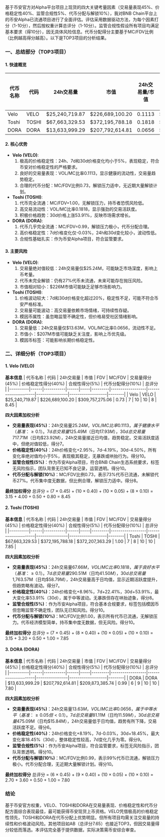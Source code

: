 基于币安官方对Alpha平台项目上现货的四大关键考量因素（交易量表现45%、价格稳定性40%、监管合规性5%、代币分配与解锁10%），我对BNB Chain平台上的币安Alpha已流通项目进行了全面评估。评估采用数据驱动方法，为每个因素打分（1-10分），然后按权重计算总评分（1-10分）。监管合规性假设所有项目均满足基本要求（得10分），因无具体风险信息。代币分配得分主要基于MC/FDV比例（比例越高得分越高）。以下是TOP3项目的分析结果。

### 一、总结部分（TOP3项目）

#### 1. 快速概览
| 代币名称 | 代码 | 24h交易量 | 市值 | 24h交易量/市值 | FDV | MC/FDV | 总评分(1-10分) |
|----------|------|-----------|------|----------------|-----|---------|----------------|
| Velo | VELO | $25,240,719.87 | $226,689,100.20 | 0.1113 | $309,757,275.06 | 0.73 | 8.45 |
| Toshi | TOSHI | $67,663,329.53 | $372,195,788.18 | 0.1818 | $372,207,363.29 | 1.00 | 7.85 |
| DORA | DORA | $13,633,999.29 | $207,792,614.81 | 0.0656 | $209,873,385.74 | 0.99 | 7.80 |

#### 2. 核心优势
- **Velo (VELO)**:
  1. 极高的价格稳定性：24h、7d和30d价格变化均小于5%，表现稳定，符合币安对价格稳定性的严格要求。
  2. 良好的交易量表现：VOL/MC比率0.1113，显示健康的流动性，交易量趋势稳定。
  3. 合理的代币分配：MC/FDV比例0.73，解锁压力适中，无近期大量解锁计划。
- **Toshi (TOSHI)**:
  1. 代币完全流通：MC/FDV=1.00，无解锁压力，持币者恐慌风险低。
  2. 高交易流动性：VOL/MC比率0.1818，显示强劲的交易活跃度。
  3. 积极价格趋势：30d价格上涨53.91%，反映市场需求增长。
- **DORA (DORA)**:
  1. 代币几乎完全流通：MC/FDV=0.99，解锁压力极小，代币分配合理。
  2. 高价格稳定性：7d价格变化仅-0.03%，24h和30d变化较小，波动性低。
  3. 合规性基础扎实：作为币安Alpha项目，符合监管要求。

#### 3. 主要风险
- **Velo (VELO)**:
  1. 交易量绝对值较低：24h交易量仅$25.24M，可能缺乏市场深度，影响上币考量。
  2. 代币未完全解锁：仍有27%代币未流通，未来可能存在抛压风险。
  3. 市值相对较小：$226M市值可能缺乏足够市场影响力。
- **Toshi (TOSHI)**:
  1. 价格波动较大：7d和30d价格变化超过20%，稳定性不足，可能不符合币安严格标准。
  2. 交易量可能波动：高交易量依赖市场情绪，可持续性存疑。
  3. 模因币属性：虽忽略监管不确定性，但价格易受社区情绪影响。
- **DORA (DORA)**:
  1. 交易量低：24h交易量仅$13.63M，VOL/MC比率0.0656，流动性不足。
  2. 市值小：$207M市值可能缺乏关注度，影响上币优先级。
  3. 模因币标签：可能影响长期价格稳定性。

### 二、详细分析（TOP3项目）

#### 1. Velo (VELO)
**基本信息**
| 代币名称 | 代码 | 24h交易量 | 市值 | FDV | MC/FDV | 交易量得分(45%) | 价格稳定性得分(40%) | 合规性得分(5%) | 代币分配得分(10%) | 总评分 |
|----------|------|-----------|------|-----|---------|------------------|---------------------|----------------|-------------------|--------|
| Velo | VELO | $25,240,719.87 | $226,689,100.20 | $309,757,275.06 | 0.73 | 7 | 10 | 10 | 8 | 8.45 |

**四大因素加权分析**
- **交易量表现(45%)**：24h交易量$25.24M，VOL/MC比率0.1113，属于健康水平（基准：≥0.1）。7d总交易量$125.49M（日均$17.93M），30d总交易量$717.71M（日均$23.92M），24h交易量接近日均值，趋势稳定。交易活跃度适中，但绝对值较低，得分7。
- **价格稳定性(40%)**：24h价格变化+2.95%，7d-4.19%，30d-4.50%，所有变化率绝对值均小于5%，表现极其稳定，无暴跌或哄抬行为。得分10。
- **监管合规性(5%)**：作为币安Alpha项目，符合BNB Chain生态系统要求，标签无风险指示，团队背景无已知不良记录，运营透明。得分10。
- **代币分配与解锁(10%)**：MC/FDV比例0.73，表示73%代币已流通，未解锁代币27%。代币集中度无数据，但比例合理，解锁压力适中。得分8。

**最终加权得分**
总评分 = (7 × 0.45) + (10 × 0.40) + (10 × 0.05) + (8 × 0.10) = 3.15 + 4.00 + 0.50 + 0.80 = 8.45

#### 2. Toshi (TOSHI)
**基本信息**
| 代币名称 | 代码 | 24h交易量 | 市值 | FDV | MC/FDV | 交易量得分(45%) | 价格稳定性得分(40%) | 合规性得分(5%) | 代币分配得分(10%) | 总评分 |
|----------|------|-----------|------|-----|---------|------------------|---------------------|----------------|-------------------|--------|
| Toshi | TOSHI | $67,663,329.53 | $372,195,788.18 | $372,207,363.29 | 1.00 | 7 | 8 | 10 | 10 | 7.85 |

**四大因素加权分析**
- **交易量表现(45%)**：24h交易量$67.66M，VOL/MC比率0.1818，属于良好水平（基准：≥0.1）。7d总交易量$290.51M（日均$41.50M），30d总交易量$1,763.57M（日均$58.79M），24h交易量高于日均值，显示近期活跃度提升，但趋势略有波动。得分7。
- **价格稳定性(40%)**：24h价格变化+8.96%，7d+22.41%，30d+53.91%，最大变化率53.91%（30d），属于中等波动。无暴跌但存在哄抬迹象，得分8。
- **监管合规性(5%)**：作为币安Alpha项目，符合基本合规要求，标签包括模因币但忽略监管不确定性，团队无已知风险。得分10。
- **代币分配与解锁(10%)**：MC/FDV比例1.00，表示所有代币已流通，无解锁压力。代币经济模型简单，持币集中度无数据，但无风险。得分10。

**最终加权得分**
总评分 = (7 × 0.45) + (8 × 0.40) + (10 × 0.05) + (10 × 0.10) = 3.15 + 3.20 + 0.50 + 1.00 = 7.85

#### 3. DORA (DORA)
**基本信息**
| 代币名称 | 代码 | 24h交易量 | 市值 | FDV | MC/FDV | 交易量得分(45%) | 价格稳定性得分(40%) | 合规性得分(5%) | 代币分配得分(10%) | 总评分 |
|----------|------|-----------|------|-----|---------|------------------|---------------------|----------------|-------------------|--------|
| DORA | DORA | $13,633,999.29 | $207,792,614.81 | $209,873,385.74 | 0.99 | 6 | 9 | 10 | 10 | 7.80 |

**四大因素加权分析**
- **交易量表现(45%)**：24h交易量$13.63M，VOL/MC比率0.0656，属于中等水平（基准：≥0.05但<0.1）。7d总交易量$81.11M（日均$11.59M），30d总交易量$475.09M（日均$15.84M），24h交易量低于日均值，趋势有所下降，交易活跃度不足。得分6。
- **价格稳定性(40%)**：24h价格变化+8.19%，7d-0.03%，30d+18.45%，最大变化率18.45%（30d），整体稳定性较高，7d变化几乎为零。得分9。
- **监管合规性(5%)**：作为币安Alpha项目，符合监管要求，标签无风险指示，团队背景透明。得分10。
- **代币分配与解锁(10%)**：MC/FDV比例0.99，表示99%代币已流通，解锁压力极小。代币分配合理，无近期大量解锁计划。得分10。

**最终加权得分**
总评分 = (6 × 0.45) + (9 × 0.40) + (10 × 0.05) + (10 × 0.10) = 2.70 + 3.60 + 0.50 + 1.00 = 7.80

### 结论
基于币安官方权重，VELO、TOSHI和DORA在交易量表现、价格稳定性和代币分配方面综合表现最佳，最可能获得币安现货上币资格。VELO凭借极高的价格稳定性领先，TOSHI和DORA在代币分配上优势明显。但所有项目均需关注交易量的持续性和价格波动风险。其他项目如AB（总评分7.65）也接近TOP3，但因交易量得分较低而落选。本评估完全基于提供数据，实际决策需币安综合审查。